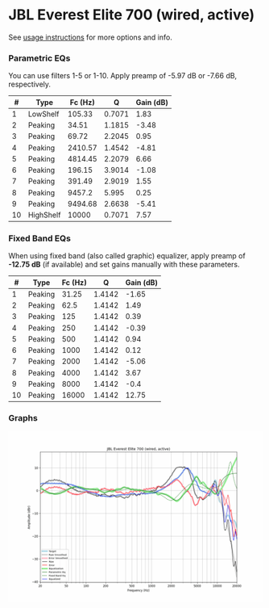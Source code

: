 # JBL Everest Elite 700 (wired, active)
See [usage instructions](https://github.com/jaakkopasanen/AutoEq#usage) for more options and info.

### Parametric EQs
You can use filters 1-5 or 1-10. Apply preamp of -5.97 dB or -7.66 dB, respectively.

|   # | Type      |   Fc (Hz) |      Q |   Gain (dB) |
|-----|-----------|-----------|--------|-------------|
|   1 | LowShelf  |    105.33 | 0.7071 |        1.83 |
|   2 | Peaking   |     34.51 | 1.1815 |       -3.48 |
|   3 | Peaking   |     69.72 | 2.2045 |        0.95 |
|   4 | Peaking   |   2410.57 | 1.4542 |       -4.81 |
|   5 | Peaking   |   4814.45 | 2.2079 |        6.66 |
|   6 | Peaking   |    196.15 | 3.9014 |       -1.08 |
|   7 | Peaking   |    391.49 | 2.9019 |        1.55 |
|   8 | Peaking   |   9457.2  | 5.995  |        0.25 |
|   9 | Peaking   |   9494.68 | 2.6638 |       -5.41 |
|  10 | HighShelf |  10000    | 0.7071 |        7.57 |

### Fixed Band EQs
When using fixed band (also called graphic) equalizer, apply preamp of **-12.75 dB** (if available) and set gains manually with these parameters.

|   # | Type    |   Fc (Hz) |      Q |   Gain (dB) |
|-----|---------|-----------|--------|-------------|
|   1 | Peaking |     31.25 | 1.4142 |       -1.65 |
|   2 | Peaking |     62.5  | 1.4142 |        1.49 |
|   3 | Peaking |    125    | 1.4142 |        0.39 |
|   4 | Peaking |    250    | 1.4142 |       -0.39 |
|   5 | Peaking |    500    | 1.4142 |        0.94 |
|   6 | Peaking |   1000    | 1.4142 |        0.12 |
|   7 | Peaking |   2000    | 1.4142 |       -5.06 |
|   8 | Peaking |   4000    | 1.4142 |        3.67 |
|   9 | Peaking |   8000    | 1.4142 |       -0.4  |
|  10 | Peaking |  16000    | 1.4142 |       12.75 |

### Graphs
![](./JBL%20Everest%20Elite%20700%20(wired,%20active).png)
